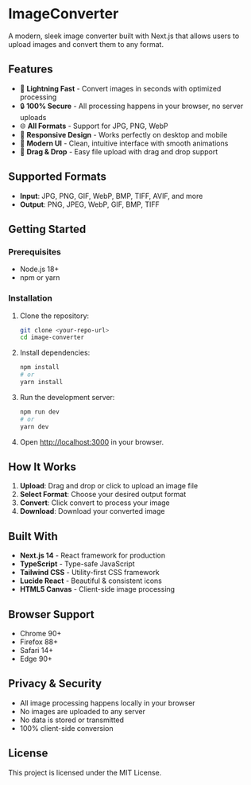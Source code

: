 # ImageConverter

A modern, sleek image converter built with Next.js that allows users to upload images and convert them to any format.

## Features

- 🚀 **Lightning Fast** - Convert images in seconds with optimized processing
- 🔒 **100% Secure** - All processing happens in your browser, no server uploads
- 🌐 **All Formats** - Support for JPG, PNG, WebP
- 📱 **Responsive Design** - Works perfectly on desktop and mobile
- 🎨 **Modern UI** - Clean, intuitive interface with smooth animations
- 🔄 **Drag & Drop** - Easy file upload with drag and drop support

## Supported Formats

- **Input**: JPG, PNG, GIF, WebP, BMP, TIFF, AVIF, and more
- **Output**: PNG, JPEG, WebP, GIF, BMP, TIFF

## Getting Started

### Prerequisites

- Node.js 18+ 
- npm or yarn

### Installation

1. Clone the repository:
   ```bash
   git clone <your-repo-url>
   cd image-converter
   ```

2. Install dependencies:
   ```bash
   npm install
   # or
   yarn install
   ```

3. Run the development server:
   ```bash
   npm run dev
   # or
   yarn dev
   ```

4. Open [http://localhost:3000](http://localhost:3000) in your browser.

## How It Works

1. **Upload**: Drag and drop or click to upload an image file
2. **Select Format**: Choose your desired output format
3. **Convert**: Click convert to process your image
4. **Download**: Download your converted image

## Built With

- **Next.js 14** - React framework for production
- **TypeScript** - Type-safe JavaScript
- **Tailwind CSS** - Utility-first CSS framework
- **Lucide React** - Beautiful & consistent icons
- **HTML5 Canvas** - Client-side image processing

## Browser Support

- Chrome 90+
- Firefox 88+
- Safari 14+
- Edge 90+

## Privacy & Security

- All image processing happens locally in your browser
- No images are uploaded to any server
- No data is stored or transmitted
- 100% client-side conversion

## License

This project is licensed under the MIT License.
